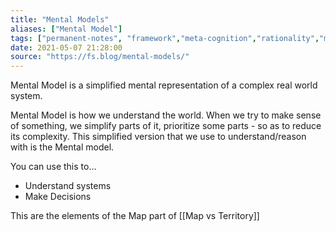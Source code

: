 ```yaml
---
title: "Mental Models"
aliases: ["Mental Model"]
tags: ["permanent-notes", "framework","meta-cognition","rationality","mental-models" ]
date: 2021-05-07 21:28:00
source: "https://fs.blog/mental-models/"
---
```


Mental Model is a simplified mental representation of a complex real world system.

Mental Model is how we understand the world. When we try to make sense of something, we simplify parts of it, prioritize some parts - so as to reduce its complexity. This simplified version that we use to understand/reason with is the Mental model.

You can use this to...
- Understand systems
- Make Decisions

This are the elements of the Map part of [[Map vs Territory]]